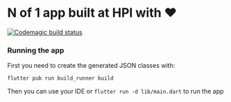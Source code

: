 # N of 1 app built at HPI with ❤
[![Codemagic build status](https://api.codemagic.io/apps/5eb97aaca6d15e5cf61b1cfb/5eb97aaca6d15e5cf61b1cfa/status_badge.svg)](https://codemagic.io/apps/5eb97aaca6d15e5cf61b1cfb/5eb97aaca6d15e5cf61b1cfa/latest_build)

### Running the app
First you need to create the generated JSON classes with:

`flutter pub run build_runner build`

Then you can use your IDE or `flutter run -d lib/main.dart` to run the app
